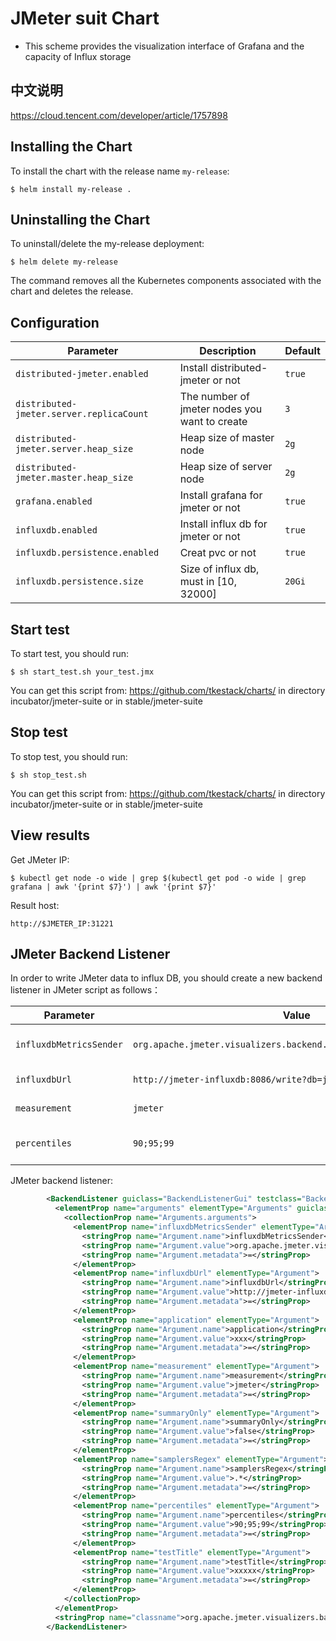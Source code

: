 
# JMeter suit Chart

* This scheme provides the visualization interface of Grafana and the capacity of Influx storage

## 中文说明
https://cloud.tencent.com/developer/article/1757898

## Installing the Chart

To install the chart with the release name `my-release`:

```shell script
$ helm install my-release .
```



## Uninstalling the Chart

To uninstall/delete the my-release deployment:

```shell script
$ helm delete my-release
```

The command removes all the Kubernetes components associated with the chart and deletes the release.



## Configuration

| Parameter                                 | Description                                   | Default                                                 |
|-------------------------------------------|-----------------------------------------------|---------------------------------------------------------|
| `distributed-jmeter.enabled`              | Install distributed-jmeter or not             | `true`                                                  |
| `distributed-jmeter.server.replicaCount`  | The number of jmeter nodes you want to create | `3`                                                     |
| `distributed-jmeter.server.heap_size`     | Heap size of master node                      | `2g`                                                     |
| `distributed-jmeter.master.heap_size`     | Heap size of server node                      | `2g`                                                     |
| `grafana.enabled`                         | Install grafana for jmeter or not             | `true`                                                  |
| `influxdb.enabled`                        | Install influx db for jmeter or not           | `true`                                                  |
| `influxdb.persistence.enabled`            | Creat pvc or not                              | `true`                                                  |
| `influxdb.persistence.size`               | Size of influx db, must in [10, 32000]        | `20Gi`                                                  |



## Start test
To start test, you should run:
```shell script
$ sh start_test.sh your_test.jmx
```
You can get this script from: https://github.com/tkestack/charts/ in directory incubator/jmeter-suite or in stable/jmeter-suite


## Stop test
To stop test, you should run:
```shell script
$ sh stop_test.sh
```
You can get this script from: https://github.com/tkestack/charts/ in directory incubator/jmeter-suite or in stable/jmeter-suite


## View results
Get JMeter IP:
```shell script
$ kubectl get node -o wide | grep $(kubectl get pod -o wide | grep grafana | awk '{print $7}') | awk '{print $7}'
```

Result host:
```
http://$JMETER_IP:31221
```


## JMeter Backend Listener
In order to write JMeter data to influx DB, you should create a new backend listener in JMeter script as follows：

| Parameter                    | Value                                                               | Description                                             |
|------------------------------|---------------------------------------------------------------------|---------------------------------------------------------|
| `influxdbMetricsSender`      | `org.apache.jmeter.visualizers.backend.influxdb.HttpMetricsSender`  | Influx component for JMeter                             |
| `influxdbUrl`                | `http://jmeter-influxdb:8086/write?db=jmeter`                       | Influx DB host                                          |
| `measurement`                | `jmeter`                                                            | Measurement name                                        |
| `percentiles`                | `90;95;99`                                                          | Time consumption statistics                             |

JMeter backend listener:
```xml
        <BackendListener guiclass="BackendListenerGui" testclass="BackendListener" testname="Backend Listener" enabled="true">
          <elementProp name="arguments" elementType="Arguments" guiclass="ArgumentsPanel" testclass="Arguments" enabled="true">
            <collectionProp name="Arguments.arguments">
              <elementProp name="influxdbMetricsSender" elementType="Argument">
                <stringProp name="Argument.name">influxdbMetricsSender</stringProp>
                <stringProp name="Argument.value">org.apache.jmeter.visualizers.backend.influxdb.HttpMetricsSender</stringProp>
                <stringProp name="Argument.metadata">=</stringProp>
              </elementProp>
              <elementProp name="influxdbUrl" elementType="Argument">
                <stringProp name="Argument.name">influxdbUrl</stringProp>
                <stringProp name="Argument.value">http://jmeter-influxdb:8086/write?db=jmeter</stringProp>
                <stringProp name="Argument.metadata">=</stringProp>
              </elementProp>
              <elementProp name="application" elementType="Argument">
                <stringProp name="Argument.name">application</stringProp>
                <stringProp name="Argument.value">xxx</stringProp>
                <stringProp name="Argument.metadata">=</stringProp>
              </elementProp>
              <elementProp name="measurement" elementType="Argument">
                <stringProp name="Argument.name">measurement</stringProp>
                <stringProp name="Argument.value">jmeter</stringProp>
                <stringProp name="Argument.metadata">=</stringProp>
              </elementProp>
              <elementProp name="summaryOnly" elementType="Argument">
                <stringProp name="Argument.name">summaryOnly</stringProp>
                <stringProp name="Argument.value">false</stringProp>
                <stringProp name="Argument.metadata">=</stringProp>
              </elementProp>
              <elementProp name="samplersRegex" elementType="Argument">
                <stringProp name="Argument.name">samplersRegex</stringProp>
                <stringProp name="Argument.value">.*</stringProp>
                <stringProp name="Argument.metadata">=</stringProp>
              </elementProp>
              <elementProp name="percentiles" elementType="Argument">
                <stringProp name="Argument.name">percentiles</stringProp>
                <stringProp name="Argument.value">90;95;99</stringProp>
                <stringProp name="Argument.metadata">=</stringProp>
              </elementProp>
              <elementProp name="testTitle" elementType="Argument">
                <stringProp name="Argument.name">testTitle</stringProp>
                <stringProp name="Argument.value">xxxxx</stringProp>
                <stringProp name="Argument.metadata">=</stringProp>
              </elementProp>
            </collectionProp>
          </elementProp>
          <stringProp name="classname">org.apache.jmeter.visualizers.backend.influxdb.InfluxdbBackendListenerClient</stringProp>
        </BackendListener>
```
